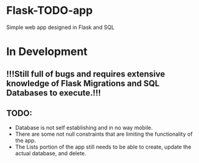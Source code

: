 # Flask-TODO-app
Simple web app designed in Flask and SQL

# In Development
## !!!Still full of bugs and requires extensive knowledge of Flask Migrations and SQL Databases to execute.!!!

## TODO:
- Database is not self establishing and in no way mobile. 
- There are some not null constraints that are limiting the functionality of the app.
- The Lists portion of the app still needs to be able to create, update the actual database, and delete.
